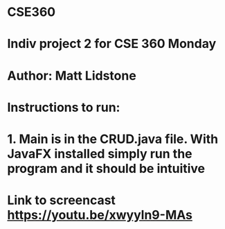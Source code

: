 # CSE360
# Indiv project 2 for CSE 360 Monday
# Author: Matt Lidstone
# Instructions to run:

# 1. Main is in the CRUD.java file. With JavaFX installed simply run the program and it should be intuitive

# Link to screencast https://youtu.be/xwyyln9-MAs
